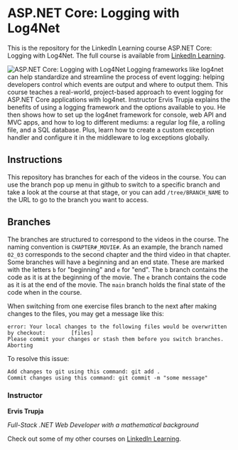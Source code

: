 # ASP.NET Core: Logging with Log4Net
This is the repository for the LinkedIn Learning course ASP.NET Core: Logging with Log4Net. The full course is available from [LinkedIn Learning][lil-course-url].

![ASP.NET Core: Logging with Log4Net][lil-thumbnail-url] 
Logging frameworks like log4net can help standardize and streamline the process of event logging: helping developers control which events are output and where to output them. This course teaches a real-world, project-based approach to event logging for ASP.NET Core applications with log4net. Instructor Ervis Trupja explains the benefits of using a logging framework and the options available to you. He then shows how to set up the log4net framework for console, web API and MVC apps, and how to log to different mediums: a regular log file, a rolling file, and a SQL database. Plus, learn how to create a custom exception handler and configure it in the middleware to log exceptions globally.

## Instructions
This repository has branches for each of the videos in the course. You can use the branch pop up menu in github to switch to a specific branch and take a look at the course at that stage, or you can add `/tree/BRANCH_NAME` to the URL to go to the branch you want to access.

## Branches
The branches are structured to correspond to the videos in the course. The naming convention is `CHAPTER#_MOVIE#`. As an example, the branch named `02_03` corresponds to the second chapter and the third video in that chapter. 
Some branches will have a beginning and an end state. These are marked with the letters `b` for "beginning" and `e` for "end". The `b` branch contains the code as it is at the beginning of the movie. The `e` branch contains the code as it is at the end of the movie. The `main` branch holds the final state of the code when in the course.

When switching from one exercise files branch to the next after making changes to the files, you may get a message like this:

    error: Your local changes to the following files would be overwritten by checkout:        [files]
    Please commit your changes or stash them before you switch branches.
    Aborting

To resolve this issue:
	
    Add changes to git using this command: git add .
	Commit changes using this command: git commit -m "some message"


### Instructor

**Ervis Trupja**

_Full-Stack .NET Web Developer with a mathematical background_

Check out some of my other courses on [LinkedIn Learning](https://www.linkedin.com/learning/instructors/ervis-trupja).

[lil-course-url]: https://www.linkedin.com/learning/asp-dot-net-core-communication-management
[lil-thumbnail-url]: https://cdn.lynda.com/course/2881138/2881138-1620938355577-16x9.jpg
